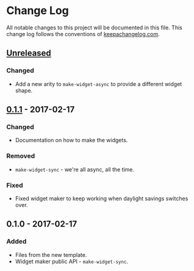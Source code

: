 # Change Log
All notable changes to this project will be documented in this file. This change log follows the conventions of [keepachangelog.com](http://keepachangelog.com/).

## [Unreleased]
### Changed
- Add a new arity to `make-widget-async` to provide a different widget shape.

## [0.1.1] - 2017-02-17
### Changed
- Documentation on how to make the widgets.

### Removed
- `make-widget-sync` - we're all async, all the time.

### Fixed
- Fixed widget maker to keep working when daylight savings switches over.

## 0.1.0 - 2017-02-17
### Added
- Files from the new template.
- Widget maker public API - `make-widget-sync`.

[Unreleased]: https://github.com/your-name/cljs-quickstart/compare/0.1.1...HEAD
[0.1.1]: https://github.com/your-name/cljs-quickstart/compare/0.1.0...0.1.1
